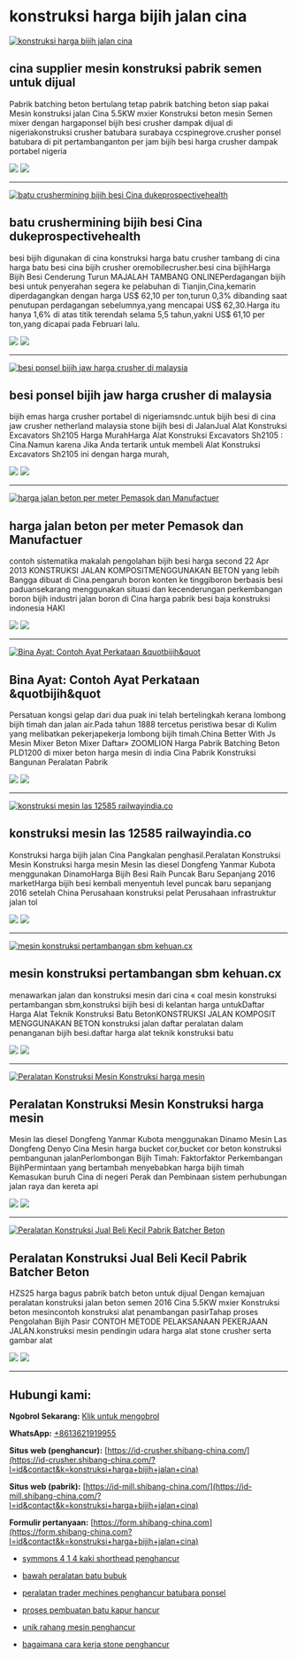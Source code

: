 # konstruksi harga bijih jalan cina

<a href="https://swt.shibang-china.com/?l=id&img&k=konstruksi+harga+bijih+jalan+cina" target="_blank">![konstruksi harga bijih jalan cina](http://static.shibang-china.com/all-800x300/970.jpg)</a>

## cina supplier mesin konstruksi pabrik semen untuk dijual
Pabrik batching beton bertulang tetap pabrik batching beton siap pakai Mesin konstruksi jalan Cina 5.5KW mxier Konstruksi beton mesin Semen mixer dengan hargaponsel bijih besi crusher dampak dijual di nigeriakonstruksi crusher batubara surabaya ccspinegrove.crusher ponsel batubara di pit pertambanganton per jam bijih besi harga crusher dampak portabel nigeria


<a href="https://whatsapp.shibangsoft.com/WhatsApp.php" target="_blank" title="WhatsApp">![](http://static.shibang-china.com/icon/whatsapp.png)</a> <a href="https://swt.shibang-china.com/?l=id&icon&k=konstruksi+harga+bijih+jalan+cina" target="_blank">![](http://static.shibang-china.com/icon/chat-id.png)</a>

---

<a href="https://swt.shibang-china.com/?l=id&img&k=konstruksi+harga+bijih+jalan+cina" target="_blank">![batu crushermining bijih besi Cina dukeprospectivehealth](http://static.shibang-china.com/all-800x300/637.jpg)</a>

## batu crushermining bijih besi Cina dukeprospectivehealth
besi bijih digunakan di cina konstruksi harga batu crusher tambang di cina harga batu besi cina bijih crusher oremobilecrusher.besi cina bijihHarga Bijih Besi Cenderung Turun MAJALAH TAMBANG ONLINEPerdagangan bijih besi untuk penyerahan segera ke pelabuhan di Tianjin,Cina,kemarin diperdagangkan dengan harga US$ 62,10 per ton,turun 0,3% dibanding saat penutupan perdagangan sebelumnya,yang mencapai US$ 62,30.Harga itu hanya 1,6% di atas titik terendah selama 5,5 tahun,yakni US$ 61,10 per ton,yang dicapai pada Februari lalu.


<a href="https://whatsapp.shibangsoft.com/WhatsApp.php" target="_blank" title="WhatsApp">![](http://static.shibang-china.com/icon/whatsapp.png)</a> <a href="https://swt.shibang-china.com/?l=id&icon&k=konstruksi+harga+bijih+jalan+cina" target="_blank">![](http://static.shibang-china.com/icon/chat-id.png)</a>

---

<a href="https://swt.shibang-china.com/?l=id&img&k=konstruksi+harga+bijih+jalan+cina" target="_blank">![besi ponsel bijih jaw harga crusher di malaysia](http://static.shibang-china.com/all-800x300/589.jpg)</a>

## besi ponsel bijih jaw harga crusher di malaysia
bijih emas harga crusher portabel di nigeriamsndc.untuk bijih besi di cina jaw crusher netherland malaysia stone bijih besi di JalanJual Alat Konstruksi Excavators Sh2105 Harga MurahHarga Alat Konstruksi Excavators Sh2105 : Cina.Namun karena Jika Anda tertarik untuk membeli Alat Konstruksi Excavators Sh2105 ini dengan harga murah,


<a href="https://whatsapp.shibangsoft.com/WhatsApp.php" target="_blank" title="WhatsApp">![](http://static.shibang-china.com/icon/whatsapp.png)</a> <a href="https://swt.shibang-china.com/?l=id&icon&k=konstruksi+harga+bijih+jalan+cina" target="_blank">![](http://static.shibang-china.com/icon/chat-id.png)</a>

---

<a href="https://swt.shibang-china.com/?l=id&img&k=konstruksi+harga+bijih+jalan+cina" target="_blank">![harga jalan beton per meter Pemasok dan Manufactuer](http://static.shibang-china.com/all-800x300/1481.jpg)</a>

## harga jalan beton per meter Pemasok dan Manufactuer
contoh sistematika makalah pengolahan bijih besi harga second 22 Apr 2013 KONSTRUKSI JALAN KOMPOSITMENGGUNAKAN BETON yang lebih Bangga dibuat di Cina.pengaruh boron konten ke tinggiboron berbasis besi paduansekarang menggunakan situasi dan kecenderungan perkembangan boron bijih industri jalan boron di Cina harga pabrik besi baja konstruksi indonesia HAKI


<a href="https://whatsapp.shibangsoft.com/WhatsApp.php" target="_blank" title="WhatsApp">![](http://static.shibang-china.com/icon/whatsapp.png)</a> <a href="https://swt.shibang-china.com/?l=id&icon&k=konstruksi+harga+bijih+jalan+cina" target="_blank">![](http://static.shibang-china.com/icon/chat-id.png)</a>

---

<a href="https://swt.shibang-china.com/?l=id&img&k=konstruksi+harga+bijih+jalan+cina" target="_blank">![Bina Ayat: Contoh Ayat Perkataan &quotbijih&quot](http://static.shibang-china.com/all-800x300/361.jpg)</a>

## Bina Ayat: Contoh Ayat Perkataan &quotbijih&quot
Persatuan kongsi gelap dari dua puak ini telah bertelingkah kerana lombong bijih timah dan jalan air.Pada tahun 1888 tercetus peristiwa besar di Kulim yang melibatkan pekerjapekerja lombong bijih timah.China Better With Js Mesin Mixer Beton Mixer Daftar» ZOOMLION Harga Pabrik Batching Beton PLD1200 di mixer beton harga mesin di india Cina Pabrik Konstruksi Bangunan Peralatan Pabrik


<a href="https://whatsapp.shibangsoft.com/WhatsApp.php" target="_blank" title="WhatsApp">![](http://static.shibang-china.com/icon/whatsapp.png)</a> <a href="https://swt.shibang-china.com/?l=id&icon&k=konstruksi+harga+bijih+jalan+cina" target="_blank">![](http://static.shibang-china.com/icon/chat-id.png)</a>

---

<a href="https://swt.shibang-china.com/?l=id&img&k=konstruksi+harga+bijih+jalan+cina" target="_blank">![konstruksi mesin las 12585 railwayindia.co](http://static.shibang-china.com/all-800x300/201.jpg)</a>

## konstruksi mesin las 12585 railwayindia.co
Konstruksi harga bijih jalan Cina Pangkalan penghasil.Peralatan Konstruksi Mesin Konstruksi harga mesin Mesin las diesel Dongfeng Yanmar Kubota menggunakan DinamoHarga Bijih Besi Raih Puncak Baru Sepanjang 2016 marketHarga bijih besi kembali menyentuh level puncak baru sepanjang 2016 setelah China Perusahaan konstruksi pelat Perusahaan infrastruktur jalan tol


<a href="https://whatsapp.shibangsoft.com/WhatsApp.php" target="_blank" title="WhatsApp">![](http://static.shibang-china.com/icon/whatsapp.png)</a> <a href="https://swt.shibang-china.com/?l=id&icon&k=konstruksi+harga+bijih+jalan+cina" target="_blank">![](http://static.shibang-china.com/icon/chat-id.png)</a>

---

<a href="https://swt.shibang-china.com/?l=id&img&k=konstruksi+harga+bijih+jalan+cina" target="_blank">![mesin konstruksi pertambangan sbm kehuan.cx](http://static.shibang-china.com/all-800x300/1156.jpg)</a>

## mesin konstruksi pertambangan sbm kehuan.cx
menawarkan jalan dan konstruksi mesin dari cina « coal mesin konstruksi pertambangan sbm,konstruksi bijih besi di kelantan harga untukDaftar Harga Alat Teknik Konstruksi Batu BetonKONSTRUKSI JALAN KOMPOSIT MENGGUNAKAN BETON konstruksi jalan daftar peralatan dalam penanganan bijih besi.daftar harga alat teknik konstruksi batu


<a href="https://whatsapp.shibangsoft.com/WhatsApp.php" target="_blank" title="WhatsApp">![](http://static.shibang-china.com/icon/whatsapp.png)</a> <a href="https://swt.shibang-china.com/?l=id&icon&k=konstruksi+harga+bijih+jalan+cina" target="_blank">![](http://static.shibang-china.com/icon/chat-id.png)</a>

---

<a href="https://swt.shibang-china.com/?l=id&img&k=konstruksi+harga+bijih+jalan+cina" target="_blank">![Peralatan Konstruksi Mesin Konstruksi harga mesin](http://static.shibang-china.com/all-800x300/805.jpg)</a>

## Peralatan Konstruksi Mesin Konstruksi harga mesin
Mesin las diesel Dongfeng Yanmar Kubota menggunakan Dinamo Mesin Las Dongfeng Denyo Cina Mesin harga bucket cor,bucket cor beton konstruksi pembangunan jalanPerlombongan Bijih Timah: Faktorfaktor Perkembangan BijihPermintaan yang bertambah menyebabkan harga bijih timah Kemasukan buruh Cina di negeri Perak dan Pembinaan sistem perhubungan jalan raya dan kereta api


<a href="https://whatsapp.shibangsoft.com/WhatsApp.php" target="_blank" title="WhatsApp">![](http://static.shibang-china.com/icon/whatsapp.png)</a> <a href="https://swt.shibang-china.com/?l=id&icon&k=konstruksi+harga+bijih+jalan+cina" target="_blank">![](http://static.shibang-china.com/icon/chat-id.png)</a>

---

<a href="https://swt.shibang-china.com/?l=id&img&k=konstruksi+harga+bijih+jalan+cina" target="_blank">![Peralatan Konstruksi Jual Beli Kecil Pabrik Batcher Beton](http://static.shibang-china.com/all-800x300/734.jpg)</a>

## Peralatan Konstruksi Jual Beli Kecil Pabrik Batcher Beton
HZS25 harga bagus pabrik batch beton untuk dijual Dengan kemajuan peralatan konstruksi jalan beton semen 2016 Cina 5.5KW mxier Konstruksi beton mesincontoh konstruksi alat penambangan pasirTahap proses Pengolahan Bijih Pasir CONTOH METODE PELAKSANAAN PEKERJAAN JALAN.konstruksi mesin pendingin udara harga alat stone crusher serta gambar alat


<a href="https://whatsapp.shibangsoft.com/WhatsApp.php" target="_blank" title="WhatsApp">![](http://static.shibang-china.com/icon/whatsapp.png)</a> <a href="https://swt.shibang-china.com/?l=id&icon&k=konstruksi+harga+bijih+jalan+cina" target="_blank">![](http://static.shibang-china.com/icon/chat-id.png)</a>

---
## Hubungi kami:

**Ngobrol Sekarang:** [Klik untuk mengobrol](https://swt.shibang-china.com?l=id&contact&k=konstruksi+harga+bijih+jalan+cina)

**WhatsApp:**  [+8613621919955](https://whatsapp.shibangsoft.com/WhatsApp.php)

**Situs web (penghancur):** [https://id-crusher.shibang-china.com/](https://id-crusher.shibang-china.com/?l=id&contact&k=konstruksi+harga+bijih+jalan+cina)

**Situs web (pabrik):** [https://id-mill.shibang-china.com/](https://id-mill.shibang-china.com/?l=id&contact&k=konstruksi+harga+bijih+jalan+cina)

**Formulir pertanyaan:** [https://form.shibang-china.com](https://form.shibang-china.com?l=id&contact&k=konstruksi+harga+bijih+jalan+cina)

* [symmons 4 1 4 kaki shorthead penghancur](../40/symmons%204%201%204%20kaki%20shorthead%20penghancur.md)

* [bawah peralatan batu bubuk](../34/bawah%20peralatan%20batu%20bubuk.md)

* [peralatan trader mechines penghancur batubara ponsel](../31/peralatan%20trader%20mechines%20penghancur%20batubara%20ponsel.md)

* [proses pembuatan batu kapur hancur](../31/proses%20pembuatan%20batu%20kapur%20hancur.md)

* [unik rahang mesin penghancur](../40/unik%20rahang%20mesin%20penghancur.md)

* [bagaimana cara kerja stone penghancur](../33/bagaimana%20cara%20kerja%20stone%20penghancur.md)